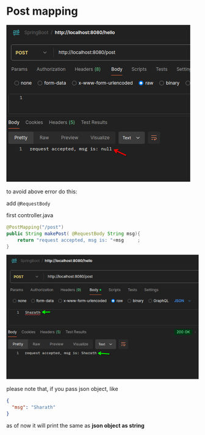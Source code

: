 # Post mapping

![postMethod](./img/postMethodScreenshot_20240920_162231.png)

to avoid above error do this:

 add `@RequestBody`

first controller.java 
```java
@PostMapping("/post")
public String makePost( @RequestBody String msg){
    return "request accepted, msg is: "+msg     ;
}
```

![postMethodTwo](./img/postMethodTwoScreenshot_20240920_163026.png)

please note that, if you pass json object, like

```json
{
  "msg": "Sharath"
}
```
as of now it will print the same as **json object as string**

      

